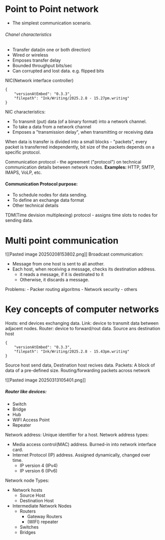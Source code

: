 # Point to Point network

* The simplest communication scenario.
###### Chanel characteristics
* Transfer data(in one or both direction)
* Wired or wireless
* Emposes transfer delay
* Bounded throughput bits/sec
* Can corrupted and lost data. e.g. flipped bits

NIC(Network interface controller)

```handwritten-ink
{
	"versionAtEmbed": "0.3.3",
	"filepath": "Ink/Writing/2025.2.8 - 15.27pm.writing"
}
```
NIC characteristics:
- To transmit (put) data (of a binary format) into a network channel.
- To take a data from a network channel
- Emposes a "transmission delay", when transmitting or receiving data

When data is transfer is divided into a small blocks - "packets", every packet is transferred independently, bit size of the packets depends on a specific protocol.

Communication protocol - the agreement ("protocol") on technical communication details between network nodes.  **Examples:** HTTP, SMTP, IMAPS, VoLP, etc.

#### Communication Protocol purpose:
- To schedule nodes for data sending.
- To define an exchange data format 
- Other technical details 

TDM(Time devision multiplexing) protocol - assigns time slots to nodes for sending data.

# Multi point communication 
![[Pasted image 20250208153802.png]]
Broadcast communication:
- Message from one host is sent to all another.
- Each host, when receiving a message, checks its destination address.
	- it reads a message, if it is destinated to it
	- Otherwise, it discards a message.

Problems:
	- Packer routing algoritms
	- Network security
	- others

# Key concepts of computer networks 

Hosts: end devices exchanging data.
Link: device to transmit data between adjacent nodes.
Router: device to forward/rout data.
Source ans destination host

```handwritten-ink
{
	"versionAtEmbed": "0.3.3",
	"filepath": "Ink/Writing/2025.2.8 - 15.43pm.writing"
}
```
Source host send data, Destination host recives data.
Packets: A block of data of  a pre-defined size.
Routing/forwarding packets across network

![[Pasted image 20250313105401.png]]

##### Router like devices:
- Switch 
- Bridge 
- Hub 
- WIFI Access Point 
- Repeater

Network address: Unique identifier for a host.
Network address types: 
- Media access control(MAC) address. Burned-in into network interface card.
- Internet Protocol (IP) address. Assigned dynamically, changed over time. 
	-  IP version 4 (IPv4)
	-  IP version 6 (IPv6)

Network node Types: 
- Network hosts 
	- Source Host
	- Destination Host
- Intermediate Network Nodes
	- Routers 
		- Gateway Routers 
		- (WIFI) repeater
	- Switches 
	- Bridges 


